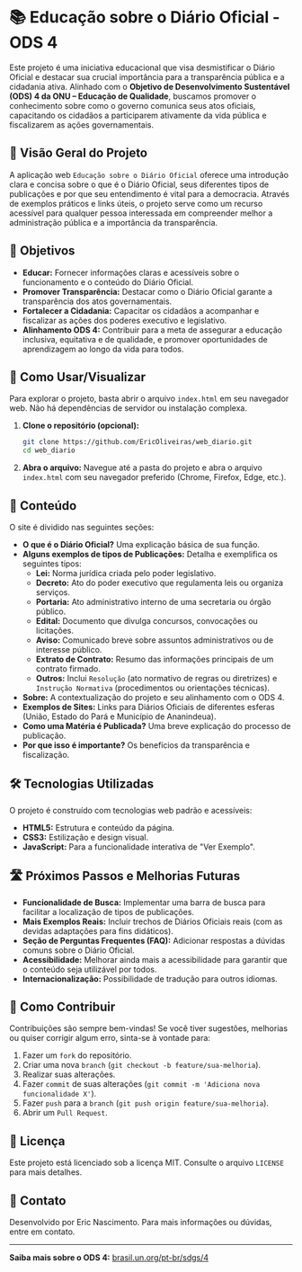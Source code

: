 # 📚 Educação sobre o Diário Oficial - ODS 4

Este projeto é uma iniciativa educacional que visa desmistificar o Diário Oficial e destacar sua crucial importância para a transparência pública e a cidadania ativa. Alinhado com o **Objetivo de Desenvolvimento Sustentável (ODS) 4 da ONU – Educação de Qualidade**, buscamos promover o conhecimento sobre como o governo comunica seus atos oficiais, capacitando os cidadãos a participarem ativamente da vida pública e fiscalizarem as ações governamentais.

## 🌟 Visão Geral do Projeto

A aplicação web `Educação sobre o Diário Oficial` oferece uma introdução clara e concisa sobre o que é o Diário Oficial, seus diferentes tipos de publicações e por que seu entendimento é vital para a democracia. Através de exemplos práticos e links úteis, o projeto serve como um recurso acessível para qualquer pessoa interessada em compreender melhor a administração pública e a importância da transparência.

## 🎯 Objetivos

* **Educar:** Fornecer informações claras e acessíveis sobre o funcionamento e o conteúdo do Diário Oficial.
* **Promover Transparência:** Destacar como o Diário Oficial garante a transparência dos atos governamentais.
* **Fortalecer a Cidadania:** Capacitar os cidadãos a acompanhar e fiscalizar as ações dos poderes executivo e legislativo.
* **Alinhamento ODS 4:** Contribuir para a meta de assegurar a educação inclusiva, equitativa e de qualidade, e promover oportunidades de aprendizagem ao longo da vida para todos.

## 🚀 Como Usar/Visualizar

Para explorar o projeto, basta abrir o arquivo `index.html` em seu navegador web. Não há dependências de servidor ou instalação complexa.

1.  **Clone o repositório (opcional):**
    ```bash
    git clone https://github.com/EricOliveiras/web_diario.git
    cd web_diario
    ```
2.  **Abra o arquivo:**
    Navegue até a pasta do projeto e abra o arquivo `index.html` com seu navegador preferido (Chrome, Firefox, Edge, etc.).

## 📖 Conteúdo

O site é dividido nas seguintes seções:

* **O que é o Diário Oficial?** Uma explicação básica de sua função.
* **Alguns exemplos de tipos de Publicações:** Detalha e exemplifica os seguintes tipos:
    * **Lei:** Norma jurídica criada pelo poder legislativo.
    * **Decreto:** Ato do poder executivo que regulamenta leis ou organiza serviços.
    * **Portaria:** Ato administrativo interno de uma secretaria ou órgão público.
    * **Edital:** Documento que divulga concursos, convocações ou licitações.
    * **Aviso:** Comunicado breve sobre assuntos administrativos ou de interesse público.
    * **Extrato de Contrato:** Resumo das informações principais de um contrato firmado.
    * **Outros:** Inclui `Resolução` (ato normativo de regras ou diretrizes) e `Instrução Normativa` (procedimentos ou orientações técnicas).
* **Sobre:** A contextualização do projeto e seu alinhamento com o ODS 4.
* **Exemplos de Sites:** Links para Diários Oficiais de diferentes esferas (União, Estado do Pará e Município de Ananindeua).
* **Como uma Matéria é Publicada?** Uma breve explicação do processo de publicação.
* **Por que isso é importante?** Os benefícios da transparência e fiscalização.

## 🛠️ Tecnologias Utilizadas

O projeto é construído com tecnologias web padrão e acessíveis:

* **HTML5:** Estrutura e conteúdo da página.
* **CSS3:** Estilização e design visual.
* **JavaScript:** Para a funcionalidade interativa de "Ver Exemplo".

## 🛣️ Próximos Passos e Melhorias Futuras

* **Funcionalidade de Busca:** Implementar uma barra de busca para facilitar a localização de tipos de publicações.
* **Mais Exemplos Reais:** Incluir trechos de Diários Oficiais reais (com as devidas adaptações para fins didáticos).
* **Seção de Perguntas Frequentes (FAQ):** Adicionar respostas a dúvidas comuns sobre o Diário Oficial.
* **Acessibilidade:** Melhorar ainda mais a acessibilidade para garantir que o conteúdo seja utilizável por todos.
* **Internacionalização:** Possibilidade de tradução para outros idiomas.

## 🤝 Como Contribuir

Contribuições são sempre bem-vindas! Se você tiver sugestões, melhorias ou quiser corrigir algum erro, sinta-se à vontade para:

1.  Fazer um `fork` do repositório.
2.  Criar uma nova `branch` (`git checkout -b feature/sua-melhoria`).
3.  Realizar suas alterações.
4.  Fazer `commit` de suas alterações (`git commit -m 'Adiciona nova funcionalidade X'`).
5.  Fazer `push` para a `branch` (`git push origin feature/sua-melhoria`).
6.  Abrir um `Pull Request`.

## 📜 Licença

Este projeto está licenciado sob a licença MIT. Consulte o arquivo `LICENSE` para mais detalhes.

## 📧 Contato

Desenvolvido por Eric Nascimento. Para mais informações ou dúvidas, entre em contato.

---
**Saiba mais sobre o ODS 4:** [brasil.un.org/pt-br/sdgs/4](https://brasil.un.org/pt-br/sdgs/4)
